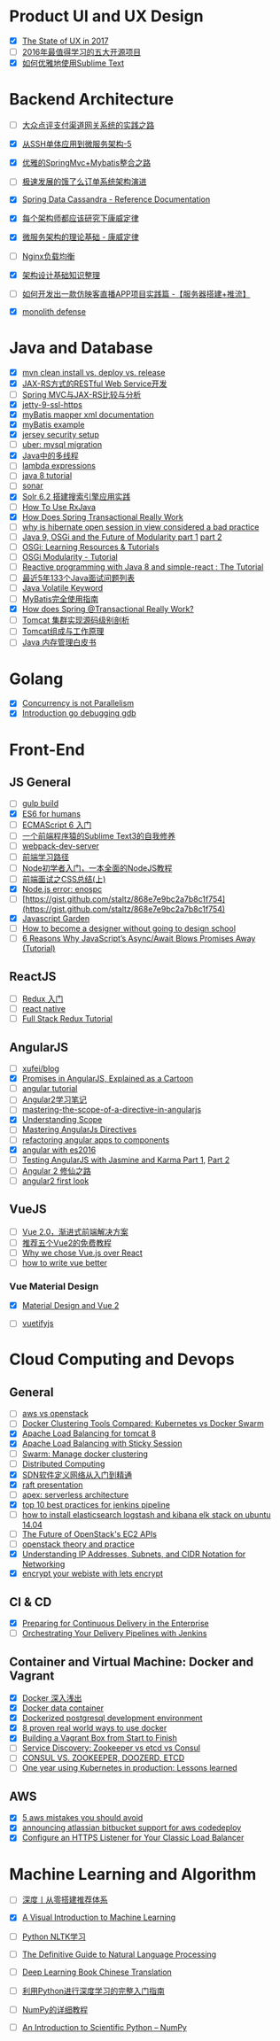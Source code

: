 # Product UI and UX Design

- [X] [The State of UX in 2017](https://uxdesign.cc/ux-trends-2017-46a63399e3d2#.w5tzm890u)
- [ ] [2016年最值得学习的五大开源项目](http://www.jianshu.com/p/8180cc105f01)
- [X] [如何优雅地使用Sublime Text](http://jeffjade.com/2015/12/15/2015-04-17-toss-sublime-text/)

# Backend Architecture

- [ ] [大众点评支付渠道网关系统的实践之路](http://tech.meituan.com/The-Practice-of-Dianping-Channel-Gateway.html?hmsr=toutiao.io&utm_medium=toutiao.io&utm_source=toutiao.io)
- [X] [从SSH单体应用到微服务架构-5](http://blog.lixf.cn/essay/2016/09/09/microservice-5/)
- [X] [优雅的SpringMvc+Mybatis整合之路](http://www.jianshu.com/p/5124eef40bf0)
- [ ] [极速发展的饿了么订单系统架构演进](http://www.infoq.com/cn/articles/eleme-order-system-architecture-evolution)
- [X] [Spring Data Cassandra - Reference Documentation](http://docs.spring.io/spring-data/cassandra/docs/1.4.4.RELEASE/reference/html/)
- [X] [每个架构师都应该研究下康威定律](http://www.infoq.com/cn/articles/every-architect-should-study-conway-law)
- [X] [微服务架构的理论基础 - 康威定律](https://yq.aliyun.com/articles/8611)
- [ ] [Nginx负载均衡](http://www.rowkey.me/blog/2014/08/27/nginx-loadbalance/)
- [X] [架构设计基础知识整理](https://blog.dreamtobe.cn/2016/10/25/oo_architecture/)
- [ ] [如何开发出一款仿映客直播APP项目实践篇 -【服务器搭建+推流】](http://ios.jobbole.com/92323/)
- [X] [monolith defense](https://www.infoq.com/articles/monolith-defense-part-1)


# Java and Database

- [X] [mvn clean install vs. deploy vs. release](http://stackoverflow.com/questions/3660759/mvn-clean-install-vs-deploy-vs-release)
- [X] [JAX-RS方式的RESTful Web Service开发](http://han-zw.iteye.com/blog/1197476)
- [ ] [Spring MVC与JAX-RS比较与分析](https://www.infoq.com/articles/springmvc_jsx-rs)
- [X] [jetty-9-ssl-https](https://newfivefour.com/jetty-9-ssl-https.html)
- [X] [myBatis mapper xml documentation](http://www.mybatis.org/mybatis-3/sqlmap-xml.html)
- [X] [myBatis example](http://edwin.baculsoft.com/2010/12/beginning-mybatis-3-part-2-how-to-handle-one-to-many-and-one-to-one-selects/)
- [X] [jersey security setup](https://simplapi.wordpress.com/2015/09/19/jersey-jax-rs-securitycontext-in-action/)
- [ ] [uber: mysql migration](https://eng.uber.com/mysql-migration/)
- [X] [Java中的多线程](http://www.jianshu.com/p/40d4c7aebd66)
- [ ] [lambda expressions](https://docs.oracle.com/javase/tutorial/java/javaOO/lambdaexpressions.html)
- [ ] [java 8 tutorial](http://winterbe.com/posts/2014/03/16/java-8-tutorial/)
- [ ] [sonar](http://docs.sonarqube.org/display/HOME/SonarQube+Platform)
- [X] [Solr 6.2 搭建搜索引擎应用实践](http://www.jianshu.com/p/3d64412f8c40)
- [ ] [How To Use RxJava](https://github.com/ReactiveX/RxJava/wiki/How-To-Use-RxJava)
- [X] [How Does Spring Transactional Really Work](http://blog.jhades.org/how-does-spring-transactional-really-work/)
- [ ] [why is hibernate open session in view considered a bad practice](http://stackoverflow.com/questions/1103363/why-is-hibernate-open-session-in-view-considered-a-bad-practice)
- [ ] [Java 9, OSGi and the Future of Modularity part 1](https://www.infoq.com/articles/java9-osgi-future-modularity) [part 2](https://www.infoq.com/articles/java9-osgi-future-modularity-part-2?utm_source=infoq&utm_medium=related_content_link&utm_campaign=relatedContent_articles_clk)
- [ ] [OSGi: Learning Resources & Tutorials](https://www.osgi.org/developer/resources/learning-resources-tutorials/)
- [ ] [OSGi Modularity - Tutorial](http://www.vogella.com/tutorials/OSGi/article.html)
- [ ] [Reactive programming with Java 8 and simple-react : The Tutorial](https://medium.com/@johnmcclean/reactive-programming-with-java-8-and-simple-react-the-tutorial-3634f512eeb1#.glnakxupf)
- [ ] [最近5年133个Java面试问题列表](https://zhuanlan.zhihu.com/p/23533393)
- [ ] [Java Volatile Keyword](http://tutorials.jenkov.com/java-concurrency/volatile.html)
- [ ] [MyBatis完全使用指南](http://www.jianshu.com/p/1c7c7d1bba33)
- [X] [How does Spring @Transactional Really Work?](http://blog.jhades.org/how-does-spring-transactional-really-work/)
- [ ] [Tomcat 集群实现源码级别剖析](https://juejin.im/post/58ead22b8d6d8100618aed06)
- [ ] [Tomcat组成与工作原理](https://juejin.im/post/58eb5fdda0bb9f00692a78fc)
- [ ] [Java 内存管理白皮书](https://juejin.im/post/58fca9465c497d00580068ff)

# Golang

- [X] [Concurrency is not Parallelism](https://talks.golang.org/2012/waza.slide#1)
- [X] [Introduction go debugging gdb](https://lincolnloop.com/blog/introduction-go-debugging-gdb/)

# Front-End
## JS General

- [ ] [gulp build](http://blog.h5jun.com/post/gulp-build.html)
- [X] [ES6 for humans](https://github.com/metagrover/ES6-for-humans)
- [ ] [ECMAScript 6 入门](http://es6.ruanyifeng.com/)
- [ ] [一个前端程序猿的Sublime Text3的自我修养](http://guowenfh.github.io/2015/12/26/SublimeText/)
- [ ] [webpack-dev-server](https://segmentfault.com/a/1190000006670084)
- [ ] [前端学习路径](https://zhuanlan.zhihu.com/p/21935921)
- [ ] [Node初学者入门，一本全面的NodeJS教程](http://ourjs.com/detail/529ca5950cb6498814000005)
- [ ] [前端面试之CSS总结(上)](https://segmentfault.com/a/1190000006890725)
- [X] [Node.js error: enospc](http://stackoverflow.com/questions/22475849/node-js-error-enospc/32600959#32600959)
- [ ] [https://gist.github.com/staltz/868e7e9bc2a7b8c1f754](https://gist.github.com/staltz/868e7e9bc2a7b8c1f754)
- [X] [Javascript Garden](http://bonsaiden.github.io/JavaScript-Garden/)
- [ ] [How to become a designer without going to design school](http://www.karenx.com/blog/how-to-become-a-designer-without-going-to-design-school/)
- [ ] [6 Reasons Why JavaScript’s Async/Await Blows Promises Away (Tutorial)](https://hackernoon.com/6-reasons-why-javascripts-async-await-blows-promises-away-tutorial-c7ec10518dd9)

## ReactJS

- [ ] [Redux 入门](https://segmentfault.com/a/1190000005925630)
- [ ] [react native](http://facebook.github.io/react-native/)
- [ ] [Full Stack Redux Tutorial](https://teropa.info/blog/2015/09/10/full-stack-redux-tutorial.html)

## AngularJS

- [ ] [xufei/blog](https://github.com/xufei/blog)
- [X] [Promises in AngularJS, Explained as a Cartoon](http://andyshora.com/promises-angularjs-explained-as-cartoon.html)
- [ ] [angular tutorial](https://github.com/angular/angular.js/wiki)
- [ ] [Angular2学习笔记](http://blog.csdn.net/github_33116729/article/category/6099400)
- [ ] [mastering-the-scope-of-a-directive-in-angularjs](http://www.undefinednull.com/2014/02/11/mastering-the-scope-of-a-directive-in-angularjs/)
- [X] [Understanding Scope](https://github.com/angular/angular.js/wiki/Understanding-Scopes)
- [ ] [Mastering AngularJs Directives](http://code.tutsplus.com/tutorials/mastering-angularjs-directives--cms-22511)
- [ ] [refactoring angular apps to components](http://teropa.info/blog/2015/10/18/refactoring-angular-apps-to-components.html)
- [X] [angular with es2016](http://egorsmirnov.me/assets/berlin-angular-meetup-26/#/)
- [ ] [Testing AngularJS with Jasmine and Karma Part 1,](https://scotch.io/tutorials/testing-angularjs-with-jasmine-and-karma-part-1) [Part 2](https://scotch.io/tutorials/testing-angularjs-with-jasmine-and-karma-part-2)
- [ ] [Angular 2 修仙之路](https://juejin.im/post/58e5a9c22f301e00622bf4f1)
- [ ] [angular2 first look](http://angular2-first-look.azurewebsites.net/)

## VueJS

- [ ] [Vue 2.0，渐进式前端解决方案](http://mp.weixin.qq.com/s?__biz=MzIwNjQwMzUwMQ==&mid=2247484393&idx=1&sn=142b8e37dfc94de07be211607e468030&chksm=9723612ba054e83db6622a891287af119bb63708f1b7a09aed9149d846c9428ad5abbb822294&mpshare=1&scene=1&srcid=1026oUz3521V74ua0uwTcIWa&from=groupmessage&isappinstalled=0#wechat_redirect)
- [ ] [推荐五个Vue2的免费教程](https://gold.xitu.io/post/584cc93b8e450a006ac2196d)
- [ ] [Why we chose Vue.js over React](http://pixeljets.com/blog/why-we-chose-vuejs-over-react)
- [ ] [how to write vue better](http://jeffjade.com/2017/03/11/120-how-to-write-vue-better/)

### Vue Material Design

- [X] [Material Design and Vue 2](https://vuematerial.github.io/#/)
- [ ] [vuetifyjs](https://vuetifyjs.com/)


# Cloud Computing and Devops

## General

- [ ] [aws vs openstack](http://kernelmastery.com/aws-vs-openstack/)
- [ ] [Docker Clustering Tools Compared: Kubernetes vs Docker Swarm](http://technologyconversations.com/2015/11/04/docker-clustering-tools-compared-kubernetes-vs-docker-swarm/)
- [X] [Apache Load Balancing for tomcat 8](https://alextheedom.wordpress.com/microservices/set-up-tomcat-apache-and-mod_jk-cluster/)
- [X] [Apache Load Balancing with Sticky Session](http://blogs.encodo.ch/news/view_article.php?id=18)
- [ ] [Swarm: Manage docker clustering](https://docs.docker.com/swarm/)
- [ ] [Distributed Computing](https://pdos.csail.mit.edu/6.824/schedule.html)
- [X] [SDN软件定义网络从入门到精通](http://mp.weixin.qq.com/s?__biz=MjM5MTM3MzIzMg==&mid=209513316&idx=1&sn=e5dbd9a2ccccb88d0ee5c4d5790699c1#rd)
- [X] [raft presentation](http://thesecretlivesofdata.com/raft/)
- [ ] [apex: serverless architecture](http://apex.run/)
- [X] [top 10 best practices for jenkins pipeline](https://dzone.com/articles/top-10-best-practices-for-jenkins-pipeline)
- [ ] [how to install elasticsearch logstash and kibana elk stack on ubuntu 14.04](https://www.digitalocean.com/community/tutorials/how-to-install-elasticsearch-logstash-and-kibana-elk-stack-on-ubuntu-14-04)
- [ ] [The Future of OpenStack's EC2 APIs](http://cloudscaling.com/blog/openstack/the-future-of-openstacks-ec2-apis/)
- [ ] [openstack theory and practice](http://coreitpro.com/presentations/openstack-theory-and-practice/#/intro)
- [X] [Understanding IP Addresses, Subnets, and CIDR Notation for Networking](https://www.digitalocean.com/community/tutorials/understanding-ip-addresses-subnets-and-cidr-notation-for-networking)
- [X] [encrypt your webiste with lets encrypt](https://macken.me/article/encrypt-your-webiste-with-lets-encrypt)

## CI & CD

- [X] [Preparing for Continuous Delivery in the Enterprise](https://www.infoq.com/articles/preparing-for-cd-in-the-enterprise)
- [ ] [Orchestrating Your Delivery Pipelines with Jenkins](https://www.infoq.com/articles/orch-pipelines-jenkins)

## Container and Virtual Machine: Docker and Vagrant

- [X] [Docker 深入浅出](http://www.infoq.com/cn/DockerDeep)
- [X] [Docker data container](https://docs.docker.com/engine/tutorials/dockervolumes/)
- [X] [Dockerized postgresql development environment](http://ryaneschinger.com/blog/dockerized-postgresql-development-environment/)
- [X] [8 proven real world ways to use docker](https://www.airpair.com/docker/posts/8-proven-real-world-ways-to-use-docker)
- [X] [Building a Vagrant Box from Start to Finish](https://blog.engineyard.com/2014/building-a-vagrant-box)
- [ ] [Service Discovery: Zookeeper vs etcd vs Consul](https://technologyconversations.com/2015/09/08/service-discovery-zookeeper-vs-etcd-vs-consul/)
- [ ] [CONSUL VS. ZOOKEEPER, DOOZERD, ETCD](https://www.consul.io/intro/vs/zookeeper.html)
- [ ] [One year using Kubernetes in production: Lessons learned](https://techbeacon.com/one-year-using-kubernetes-production-lessons-learned)

## AWS

- [X] [5 aws mistakes you should avoid](https://cloudonaut.io/5-aws-mistakes-you-should-avoid/)
- [X] [announcing atlassian bitbucket support for aws codedeploy](https://aws.amazon.com/blogs/apn/announcing-atlassian-bitbucket-support-for-aws-codedeploy/)
- [X] [Configure an HTTPS Listener for Your Classic Load Balancer](http://docs.aws.amazon.com/elasticloadbalancing/latest/classic/elb-add-or-delete-listeners.html)

# Machine Learning and Algorithm

- [ ] [深度丨从零搭建推荐体系](http://www.jianshu.com/p/d585b3938dea)
- [X] [A Visual Introduction to Machine Learning](http://www.r2d3.us/visual-intro-to-machine-learning-part-1/)
- [ ] [Python NLTK学习](http://www.burnelltek.com/blog/8658d836c36111e6841d00163e0c0e36)
- [ ] [The Definitive Guide to Natural Language Processing](https://blog.monkeylearn.com/the-definitive-guide-to-natural-language-processing/)
- [ ] [Deep Learning Book Chinese Translation](https://exacity.github.io/deeplearningbook-chinese/)
- [ ] [利用Python进行深度学习的完整入门指南](http://mp.weixin.qq.com/s/4fuhL7Lonj6OjLyyDy167w)
- [ ] [NumPy的详细教程](http://blog.csdn.net/lsjseu/article/details/20359201) 
- [ ] [An Introduction to Scientific Python – NumPy](http://www.datadependence.com/2016/05/scientific-python-numpy/)

